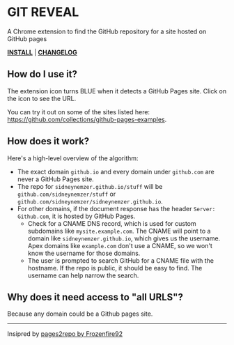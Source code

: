 # GIT REVEAL

A Chrome extension to find the GitHub repository for a site hosted on GitHub pages

<!-- TODO: Install link -->

[**INSTALL**][install] | [**CHANGELOG**](CHANGELOG.md)

## How do I use it?

The extension icon turns BLUE when it detects a GitHub Pages site. Click on the icon to see the URL.

You can try it out on some of the sites listed here: https://github.com/collections/github-pages-examples.

## How does it work?

Here's a high-level overview of the algorithm:

- The exact domain `github.io` and every domain under `github.com` are never a GitHub Pages site.
- The repo for `sidneynemzer.github.io/stuff` will be `github.com/sidneynemzer/stuff` or `github.com/sidneynemzer/sidneynemzer.github.io`.
- For other domains, if the document response has the header `Server: Github.com`, it is hosted by GitHub Pages.
  - Check for a CNAME DNS record, which is used for custom subdomains like `mysite.example.com`. The CNAME will point to a domain like `sidneynemzer.github.io`, which gives us the username. Apex domains like `example.com` don't use a CNAME, so we won't know the username for those domains.
  - The user is prompted to search GitHub for a CNAME file with the hostname. If the repo is public, it should be easy to find. The username can help narrow the search.

## Why does it need access to "all URLS"?

Because any domain could be a Github pages site.

---

Insipred by [pages2repo by Frozenfire92](https://github.com/Frozenfire92/Pages2Repo)

[install]: https://chrome.google.com/webstore/detail/git-reveal/momcopneegabfanhfajaoofjbjcdldek
